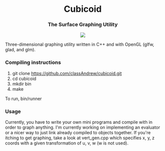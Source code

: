 
<h1 align="center">
  Cubicoid
</h1>
<h3 align="center">
  The Surface Graphing Utility
</h3>

<p align="center">
  <img src="https://media.giphy.com/media/lw0vKUy5umSA1dlIgd/giphy.gif" />
</p>
Three-dimensional graphing utility written in C++ and with OpenGL (glfw, glad, and glm).

### Compiling instructions
1. git clone https://github.com/classAndrew/cubicoid.git
2. cd cubicoid
3. mkdir bin
4. make

To run, bin/runner

### Usage
Currently, you have to write your own mini programs and compile with in order to graph anything. I'm currently working on implementing an evaluator or a nicer way to just link already compiled to objects together.
If you're itching to get graphing, take a look at vert_gen.cpp which specifies x, y, z coords with a given transformation of u, v, w (w is not used).

